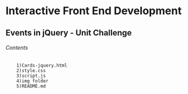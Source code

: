 # Interactive Front End Development

##  Events in jQuery - Unit Challenge

######      Contents
        1)Cards-jquery.html
        2)style.css
        3)script.js
        4)img folder
        5)README.md
